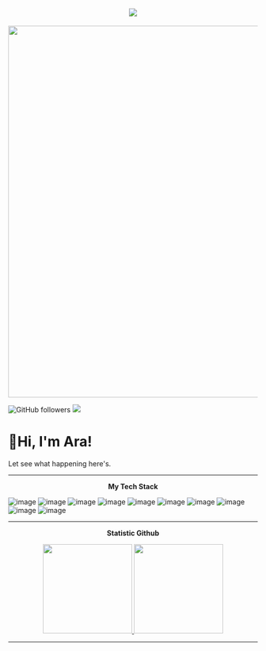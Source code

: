 <h1 align="center">
  <a href="https://git.io/typing-svg">
    <img src="https://readme-typing-svg.herokuapp.com/?lines=cconsole.log(%22Hello%2C%20World!%22);%3E%20I'am%20Ara;Hello%2C%20World!&center=true&size=27">
  </a>
</h1>

<p align="center">
  <img src="https://mir-s3-cdn-cf.behance.net/project_modules/fs/22b22287602523.5dbd29081561d.gif" width="750px">
</p>

![GitHub followers](https://img.shields.io/github/followers/aranv20)
![](https://komarev.com/ghpvc/?username=aranv20&color=red&style=flat)

# 🚩Hi, I'm Ara! 

Let see what happening here's.

<!---
araanv/araanv is a ✨ special ✨ repository because its `README.md` (this file) appears on your GitHub profile.
You can click the Preview link to take a look at your changes.
--->
---
<p align="center"><b>My Tech Stack</b></p>

![image](https://img.shields.io/badge/PHP-777BB4?style=for-the-badge&logo=php&logoColor=white)
![image](https://img.shields.io/badge/HTML5-E34F26?style=for-the-badge&logo=html5&logoColor=white) 
![image](https://img.shields.io/badge/CSS3-1572B6?style=for-the-badge&logo=css3&logoColor=white) 
![image](https://img.shields.io/badge/Java-323330?style=for-the-badge&logo=java&logoColor=F7DF1E) 
![image](https://img.shields.io/badge/Codeigniter-EF4223?style=for-the-badge&logo=codeigniter&logoColor=white)
![image](https://img.shields.io/badge/Bootstrap-05122A?style=for-the-badge&logo=bootstrap&logoColor=563D7C)
![image](https://img.shields.io/badge/MySQL-005C84?style=for-the-badge&logo=mysql&logoColor=white)
![image](https://img.shields.io/badge/firebase-ffca28?style=for-the-badge&logo=firebase&logoColor=black) 
![image](https://img.shields.io/badge/VisualStudioCode-005C84?style=for-the-badge&logo=visualstudiocode&logoColor=white)
![image](https://img.shields.io/badge/AndroidStudio-3DDC84?style=for-the-badge&logo=androidstudio&logoColor=white) 

---

<p align="center"><b>Statistic Github</b></p>
<div align="center">
<a href="https://github.com/aranv20">
  <img height="180em" src="https://github-readme-stats-eight-theta.vercel.app/api?username=aranv20&theme=algolia&include_all_commits=true&count_private=true"/>
  <img height="180em" src="https://github-readme-stats-eight-theta.vercel.app/api/top-langs/?username=aranv20&theme=algolia&layout=compact&langs_count=6"/>
</a>
</div>

---

